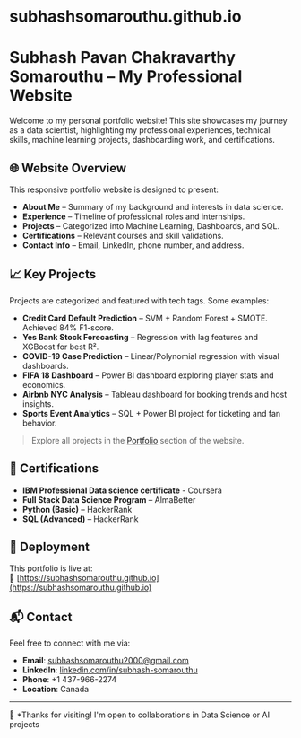 # subhashsomarouthu.github.io


# Subhash Pavan Chakravarthy Somarouthu – My Professional Website

Welcome to my personal portfolio website! This site showcases my journey as a data scientist, highlighting my professional experiences, technical skills, machine learning projects, dashboarding work, and certifications.

## 🌐 Website Overview

This responsive portfolio website is designed to present:
- **About Me** – Summary of my background and interests in data science.
- **Experience** – Timeline of professional roles and internships.
- **Projects** – Categorized into Machine Learning, Dashboards, and SQL.
- **Certifications** – Relevant courses and skill validations.
- **Contact Info** – Email, LinkedIn, phone number, and address.


## 📈 Key Projects

Projects are categorized and featured with tech tags. Some examples:
- **Credit Card Default Prediction** – SVM + Random Forest + SMOTE. Achieved 84% F1-score.
- **Yes Bank Stock Forecasting** – Regression with lag features and XGBoost for best R².
- **COVID-19 Case Prediction** – Linear/Polynomial regression with visual dashboards.
- **FIFA 18 Dashboard** – Power BI dashboard exploring player stats and economics.
- **Airbnb NYC Analysis** – Tableau dashboard for booking trends and host insights.
- **Sports Event Analytics** – SQL + Power BI project for ticketing and fan behavior.

> Explore all projects in the [Portfolio](#portfolio) section of the website.

## 📜 Certifications

- **IBM Professional Data science certificate** - Coursera
- **Full Stack Data Science Program** – AlmaBetter
- **Python (Basic)** – HackerRank
- **SQL (Advanced)** – HackerRank

## 🚀 Deployment

This portfolio is live at:  
🔗 [https://subhashsomarouthu.github.io](https://subhashsomarouthu.github.io)

## 📬 Contact

Feel free to connect with me via:
- **Email**: [subhashsomarouthu2000@gmail.com](mailto:subhashsomarouthu2000@gmail.com)
- **LinkedIn**: [linkedin.com/in/subhash-somarouthu](https://www.linkedin.com/in/subhash-somarouthu/)
- **Phone**: +1 437-966-2274
- **Location**: Canada

---

🧠 *Thanks for visiting! I'm open to collaborations in Data Science or AI projects

